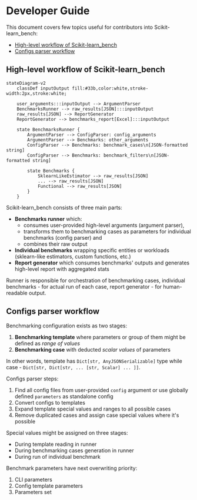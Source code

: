 # Developer Guide

This document covers few topics useful for contributors into Scikit-learn_bench:

 - [High-level workflow of Scikit-learn_bench](#high-level-workflow-of-scikit-learn_bench)
 - [Configs parser workflow](#configs-parser-workflow)

## High-level workflow of Scikit-learn_bench

```mermaid
stateDiagram-v2
    classDef inputOutput fill:#33b,color:white,stroke-width:2px,stroke:white;

    user_arguments:::inputOutput --> ArgumentParser
    BenchmarksRunner --> raw_results[JSON]:::inputOutput
    raw_results[JSON] --> ReportGenerator
    ReportGenerator --> benchmarks_report[Excel]:::inputOutput

    state BenchmarksRunner {
        ArgumentParser --> ConfigParser: config_arguments
        ArgumentParser --> Benchmarks: other_arguments
        ConfigParser --> Benchmarks: benchmark_cases\n[JSON-formatted string]
        ConfigParser --> Benchmarks: benchmark_filters\n[JSON-formatted string]

        state Benchmarks {
            SklearnLikeEstimator --> raw_results[JSON]
            ... --> raw_results[JSON]
            Functional --> raw_results[JSON]
        }
    }
```

Scikit-learn_bench consists of three main parts:
 - **Benchmarks runner** which:
     - consumes user-provided high-level arguments (argument parser),
     - transforms them to benchmarking cases as parameters for individual benchmarks (config parser) and
     - combines their raw output
 - **Individual benchmarks** wrapping specific entities or workloads (sklearn-like estimators, custom functions, etc.)
 - **Report generator** which consumes benchmarks' outputs and generates high-level report with aggregated stats

Runner is responsible for orchestration of benchmarking cases, individual benchmarks - for actual run of each case, report generator - for human-readable output.

## Configs parser workflow

Benchmarking configuration exists as two stages:
1. **Benchmarking template** where parameters or group of them might be defined as *range of values*
2. **Benchmarking case** with deducted *scalar values* of parameters

In other words, template has `Dict[str, AnyJSONSerializable]` type while case - `Dict[str, Dict[str, ... [str, Scalar] ... ]]`.

Configs parser steps:
1. Find all config files from user-provided `config` argument or use globally defined `parameters` as standalone config
2. Convert configs to templates
3. Expand template special values and ranges to all possible cases
4. Remove duplicated cases and assign case special values where it's possible

Special values might be assigned on three stages:
 - During template reading in runner
 - During benchmarking cases generation in runner
 - During run of individual benchmark

Benchmark parameters have next overwriting priority:
1. CLI parameters
2. Config template parameters
3. Parameters set
